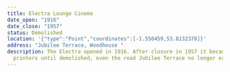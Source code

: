 ```yaml
---
title: Electra Lounge Cinema
date_open: "1916"
date_close: "1957"
status: Demolished
location: '{"type":"Point","coordinates":[-1.550459,53.8132378]}'
address: "Jubilee Terrace, Woodhouse "
description: The Electra opened in 1916. After closure in 1957 it became a
  printers until demolished, even the road Jubilee Terrace no longer exists.
---
```


